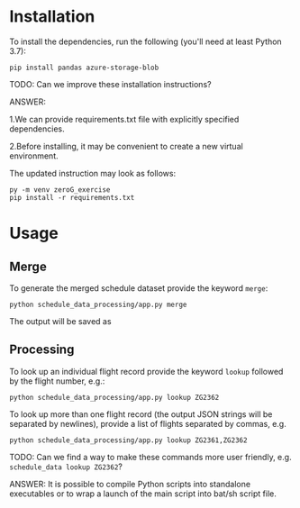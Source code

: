 # Installation

To install the dependencies, run the following (you'll need at least Python 3.7):

```
pip install pandas azure-storage-blob
```

TODO: Can we improve these installation instructions?

ANSWER: 

1.We can provide requirements.txt file with explicitly specified dependencies.

2.Before installing, it may be convenient to create a new virtual environment.

The updated instruction may look as follows: 
```
py -m venv zeroG_exercise
pip install -r requirements.txt
```


# Usage

## Merge

To generate the merged schedule dataset provide the keyword `merge`:

```
python schedule_data_processing/app.py merge
```

The output will be saved as 

## Processing

To look up an individual flight record provide the keyword `lookup` 
followed by the flight number, e.g.:

```
python schedule_data_processing/app.py lookup ZG2362
```

To look up more than one flight record (the output JSON strings will be separated 
by newlines), provide a list of flights separated by commas, e.g.

```
python schedule_data_processing/app.py lookup ZG2361,ZG2362
```

TODO: Can we find a way to make these commands more user friendly, 
      e.g. `schedule_data lookup ZG2362`?
      
ANSWER: It is possible to compile Python scripts into standalone executables 
or to wrap a launch of the main script into bat/sh script file.